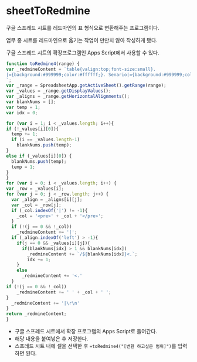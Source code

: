 # sheetToRedmine

구글 스프레드 시트를 레드마인의 표 형식으로 변환해주는 프로그램이다. 

업무 중 시트를 레드마인으로 옮기는 작업이 만만치 않아 작성하게 됐다.

구글 스프레드 시트의 확장프로그램인 Apps Script에서 사용할 수 있다.
  
  ```javascript
  function toRedmine4(range) {
var _redmineContent = `table{valign:top;font-size:small}.
|={background:#999999;color:#ffffff;}. Senario|={background:#999999;color:#ffffff;}. Test Case|={background:#999999;color:#ffffff;}. Expected|={background:#999999;color:#ffffff;}. Result|={background:#999999;color:#ffffff;}. Pass / Fail|={background:#999999;color:#ffffff;}. Comment|
`;
var _range = SpreadsheetApp.getActiveSheet().getRange(range);
var _values = _range.getDisplayValues();
var _aligns = _range.getHorizontalAlignments();
var blankNums = [];
var temp = 1;
var idx = 0;

for (var i = 1; i < _values.length; i++){
  if (!_values[i][0]){
    temp += 1;
    if (i == _values.length-1)
      blankNums.push(temp);  
  }
  else if (_values[i][0]) {
    blankNums.push(temp);
    temp = 1;
  }
}
for (var i = 0; i < _values.length; i++) {
  var _row = _values[i];
  for (var j = 0; j < _row.length; j++) {
    var _align = _aligns[i][j];
    var _col = _row[j];
    if (_col.indexOf('|') != -1){
      _col = '<pre>' + _col + '</pre>';
    }
    if (!(j == 0 && !_col))
      _redmineContent += '|';
    if (_align.indexOf('left') > -1){
      if(j == 0 && _values[i][j]){
        if(blankNums[idx] > 1 && blankNums[idx])
          _redmineContent += `/${blankNums[idx]}<.`;
          idx += 1;
      }
      else
        _redmineContent += '<.'
    }
  if (!(j == 0 && !_col))
      _redmineContent += ' ' + _col + ' ';
  }
    _redmineContent += '|\r\n'
}
return _redmineContent;
}
```
  - 구글 스프레드 시트에서 확장 프로그램의 Apps Script로 들어간다.
  - 해당 내용을 붙여넣은 후 저장한다.
  - 스프레드 시트 내에 셀을 선택한 후 `=toRedmine4("[변환 하고싶은 범위]")`를 입력하면 된다.
